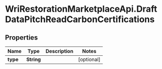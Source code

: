 # WriRestorationMarketplaceApi.DraftDataPitchReadCarbonCertifications

## Properties
Name | Type | Description | Notes
------------ | ------------- | ------------- | -------------
**type** | **String** |  | [optional] 


